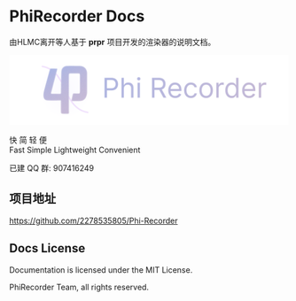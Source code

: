 # PhiRecorder Docs

由HLMC离开等人基于 **prpr** 项目开发的渲染器的说明文档。

![Phi Recorder Banner](arts/banner.png)

快 简 轻 便  
Fast Simple Lightweight Convenient

已建 QQ 群: 907416249

## 项目地址

https://github.com/2278535805/Phi-Recorder

## Docs License

Documentation is licensed under the MIT License.

PhiRecorder Team, all rights reserved.
